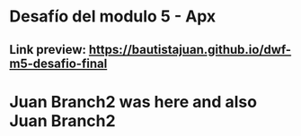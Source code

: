 # Desafío del modulo 5 - Apx

## Link preview: https://bautistajuan.github.io/dwf-m5-desafio-final

# Juan Branch2 was here and also Juan Branch2
